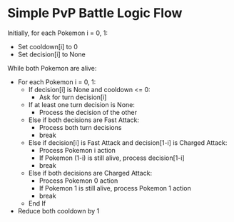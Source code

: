 # Simple PvP Battle Logic Flow

Initially, for each Pokemon i = 0, 1:

- Set cooldown[i] to 0
- Set decision[i] to None

While both Pokemon are alive:

- For each Pokemon i = 0, 1:
  - If decision[i] is None and cooldown <= 0:
    - Ask for turn decision[i]
  - If at least one turn decision is None:
    - Process the decision of the other
  - Else if both decisions are Fast Attack:
    - Process both turn decisions
    - break
  - Else if decision[i] is Fast Attack and decision[1-i] is Charged Attack:
    - Process Pokemon i action
    - If Pokemon (1-i) is still alive, process decision[1-i]
    - break
  - Else if both decisions are Charged Attack:
    - Process Pokemon 0 action
    - If Pokemon 1 is still alive, process Pokemon 1 action
    - break
  - End If
- Reduce both cooldown by 1
